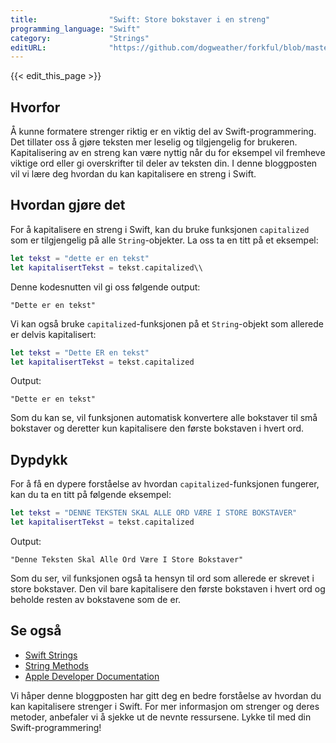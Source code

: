 ```yaml
---
title:                "Swift: Store bokstaver i en streng"
programming_language: "Swift"
category:             "Strings"
editURL:              "https://github.com/dogweather/forkful/blob/master/content/no/swift/capitalizing-a-string.md"
---
```


{{< edit_this_page >}}

## Hvorfor

Å kunne formatere strenger riktig er en viktig del av Swift-programmering. Det tillater oss å gjøre teksten mer leselig og tilgjengelig for brukeren. Kapitalisering av en streng kan være nyttig når du for eksempel vil fremheve viktige ord eller gi overskrifter til deler av teksten din. I denne bloggposten vil vi lære deg hvordan du kan kapitalisere en streng i Swift.

## Hvordan gjøre det

For å kapitalisere en streng i Swift, kan du bruke funksjonen `capitalized` som er tilgjengelig på alle `String`-objekter. La oss ta en titt på et eksempel:

```Swift
let tekst = "dette er en tekst"
let kapitalisertTekst = tekst.capitalized\\
```

Denne kodesnutten vil gi oss følgende output:

```
"Dette er en tekst"
```

Vi kan også bruke `capitalized`-funksjonen på et `String`-objekt som allerede er delvis kapitalisert:

```Swift
let tekst = "Dette ER en tekst"
let kapitalisertTekst = tekst.capitalized
```

Output:

```
"Dette er en tekst"
```

Som du kan se, vil funksjonen automatisk konvertere alle bokstaver til små bokstaver og deretter kun kapitalisere den første bokstaven i hvert ord.

## Dypdykk

For å få en dypere forståelse av hvordan `capitalized`-funksjonen fungerer, kan du ta en titt på følgende eksempel:

```Swift
let tekst = "DENNE TEKSTEN SKAL ALLE ORD VÆRE I STORE BOKSTAVER"
let kapitalisertTekst = tekst.capitalized
```

Output:

```
"Denne Teksten Skal Alle Ord Være I Store Bokstaver"
```

Som du ser, vil funksjonen også ta hensyn til ord som allerede er skrevet i store bokstaver. Den vil bare kapitalisere den første bokstaven i hvert ord og beholde resten av bokstavene som de er.

## Se også

* [Swift Strings](https://docs.swift.org/swift-book/LanguageGuide/StringsAndCharacters.html)
* [String Methods](https://www.hackingwithswift.com/example-code/strings/how-to-capitalize-the-first-letter-of-a-string)
* [Apple Developer Documentation](https://developer.apple.com/documentation/swift/string)

Vi håper denne bloggposten har gitt deg en bedre forståelse av hvordan du kan kapitalisere strenger i Swift. For mer informasjon om strenger og deres metoder, anbefaler vi å sjekke ut de nevnte ressursene. Lykke til med din Swift-programmering!